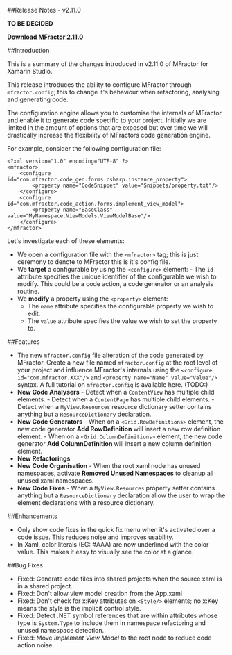 
##Release Notes - v2.11.0

**TO BE DECIDED**

**[Download MFractor 2.11.0](http://addins.mfractor.com/releases/2.11.00/MFractor.MFractor_2.11.00.mpack)**

##Introduction

This is a summary of the changes introduced in v2.11.0 of MFractor for Xamarin Studio.

This release introduces the ability to configure MFractor through `mfractor.config`; this to change it's behaviour when refactoring, analysing and generating code.

The configuration engine allows you to customise the internals of MFractor and enable it to generate code specific to your project. Initially we are limited in the amount of options that are exposed but over time we will drastically increase the flexibility of MFractors code generation engine.

For example, consider the following configuration file:

```
<?xml version="1.0" encoding="UTF-8" ?>
<mfractor>
	<configure id="com.mfractor.code_gen.forms.csharp.instance_property">
		<property name="CodeSnippet" value="Snippets/property.txt"/>
	</configure>
    <configure id="com.mfractor.code_action.forms.implement_view_model">
		<property name="BaseClass" value="MyNamespace.ViewModels.ViewModelBase"/>
	</configure>
</mfractor>
```

Let's investigate each of these elements:
   - We open a configuration file with the `<mfractor>` tag; this is just ceremony to denote to MFractor this is it's config file.
   - We **target** a configurable by using the `<configure>` element:
    - The `id` attribute specifies the unique identifier of the configurable we wish to modify. This could be a code action, a code generator or an analysis routine.
  - We **modify** a property using the `<property>` element:
    - The `name` attribute specifies the configurable property we wish to edit.
    - The `value` attribute specifies the value we wish to set the property to.


##Features

   - The new `mfractor.config` file alteration of the code generated by MFractor. Create a new file named `mfractor.config` at the root level of your project and influence MFractor's internals using the `<configure id="com.mfractor.XXX"/>` and `<property name="Name" value="Value"/>` syntax. A full tutorial on `mfractor.config` is available here. (TODO:)
   - **New Code Analysers**
    - Detect when a `ContentView` has multiple child elements.
    - Detect when a `ContentPage` has multiple child elements.
    - Detect when a `MyView.Resources` resource dictionary setter contains anything but a `ResourceDictionary` declaration.
   - **New Code Generators**
    - When on a `<Grid.RowDefinitions>` element, the new code generator **Add RowDefinition** will insert a new row definition element.
    - When on a `<Grid.ColumnDefinitions>` element, the new code generator **Add ColumnDefinition** will insert a new column definition element.
   - **New Refactorings**
   - **New Code Organisation**
    - When the root xaml node has unused namespaces, activate **Removed Unused Namespaces** to cleanup all unused xaml namespaces.
   - **New Code Fixes**
    - When a `MyView.Resources` property setter contains anything but a `ResourceDictionary` declaration allow the user to wrap the element declarations with a resource dictionary.

##Enhancements

 - Only show code fixes in the quick fix menu when it's activated over a code issue. This reduces noise and improves usability.
 - In Xaml, color literals (EG: #AAA) are now underlined with the color value. This makes it easy to visually see the color at a glance.

##Bug Fixes

 - Fixed: Generate code files into shared projects when the source xaml is in a shared project.
 - Fixed: Don't allow view model creation from the App.xaml
 - Fixed: Don't check for x:Key attributes on `<Style/>` elements; no x:Key means the style is the implicit control style.
 - Fixed: Detect .NET symbol references that are within attributes whose type is `System.Type` to include them in namespace refactoring and unused namespace detection.
 - Fixed: Move *Implement View Model* to the root node to reduce code action noise.
